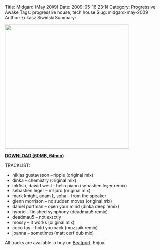 Title: Midgard (May 2009)
Date: 2009-05-16 23:18
Category: Progressive Awake
Tags:  progressive house, tech house
Slug: midgard-may-2009
Author: Łukasz Siwiński
Summary: 

<!-- ### IMAGE ### -->
<a href ="https://drive.google.com/uc?export=download&id=0B_4_ynm06YZIQ2ZXOGZlLUJEcE0" 
    title="DOWNLOAD" target="_blank">
    <img width="400" src="https://drive.google.com/uc?export=download&id=0B1aIvu0NI6o4VThGeHNLb2hwNjg" />
</a>

<a href ="https://drive.google.com/file/d/0B_4_ynm06YZIQ2ZXOGZlLUJEcE0/edit?usp=sharing" 
    title="Progressive Awake - Midgard (May 2009)" target="_blank">
**DOWNLOAD (60MB, 64min)**
</a>

TRACKLIST:  

* niklas gustavsson – ripple (original mix)
* dinka – chemistry (original mix)
* inkfish, dawid west – hello piano (sebastien leger remix)
* sebastien leger – majuro (original mix)
* mark knight, adam k, soha – from the speaker
* glenn morrison – no sudden moves (original mix)
* daniel portman – open your mind (dinka deep remix)
* hybrid – finished symphony (deadmau5 remix)
* deadmau5 – not exactly
* mossy – it works (original mix)
* coco fay – hold you back (muzzaik remix)
* joanna – sometimes (matt cerf dub mix)

All tracks are available to buy on <a href="http://beatport.com" target="_blank">Beatport</a>.
Enjoy.